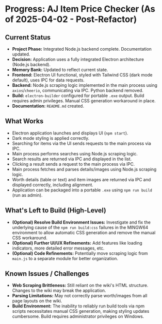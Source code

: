 # Progress: AJ Item Price Checker (As of 2025-04-02 - Post-Refactor)

## Current Status

*   **Project Phase:** Integrated Node.js backend complete. Documentation updated.
*   **Decision:** Application uses a fully integrated Electron architecture (Node.js backend).
*   **Memory Bank:** Updated to reflect current state.
*   **Frontend:** Electron UI functional, styled with Tailwind CSS (dark mode default), uses IPC for data requests.
*   **Backend:** Node.js scraping logic implemented in the main process using `axios`/`cheerio`, communicating via IPC. Python backend removed.
*   **Build:** `electron-builder` configured for portable `.exe` output. Build requires admin privileges. Manual CSS generation workaround in place.
*   **Documentation:** `README.md` created.

## What Works

*   Electron application launches and displays UI (`npm start`).
*   Dark mode styling is applied correctly.
*   Searching for items via the UI sends requests to the main process via IPC.
*   Main process performs searches using Node.js scraping logic.
*   Search results are returned via IPC and displayed in the list.
*   Clicking a result sends a request to the main process via IPC.
*   Main process fetches and parses details/images using Node.js scraping logic.
*   Worth details (table or text) and item images are returned via IPC and displayed correctly, including alignment.
*   Application can be packaged into a portable `.exe` using `npm run build` (run as admin).

## What's Left to Build (High-Level)

*   **(Optional) Resolve Build Environment Issues:** Investigate and fix the underlying cause of the `npm run build:css` failures in the MINGW64 environment to allow automatic CSS generation and remove the manual CSS workaround.
*   **(Optional) Further UI/UX Refinements:** Add features like loading indicators, more detailed error messages, etc.
*   **(Optional) Code Refinements:** Potentially move scraping logic from `main.js` to a separate module for better organization.

## Known Issues / Challenges

*   **Web Scraping Brittleness:** Still reliant on the wiki's HTML structure. Changes to the wiki may break the application.
*   **Parsing Limitations:** May not correctly parse worth/images from all page layouts on the wiki.
*   **Build Environment:** The inability to reliably run build tools via npm scripts necessitates manual CSS generation, making styling updates cumbersome. Build requires administrator privileges on Windows.
